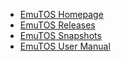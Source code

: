 * [EmuTOS Homepage](https://emutos.sourceforge.io/)
* [EmuTOS Releases](https://sourceforge.net/projects/emutos/files/emutos/)
* [EmuTOS Snapshots](https://sourceforge.net/projects/emutos/files/snapshots/)
* [EmuTOS User Manual](https://emutos.github.io/manual/)

